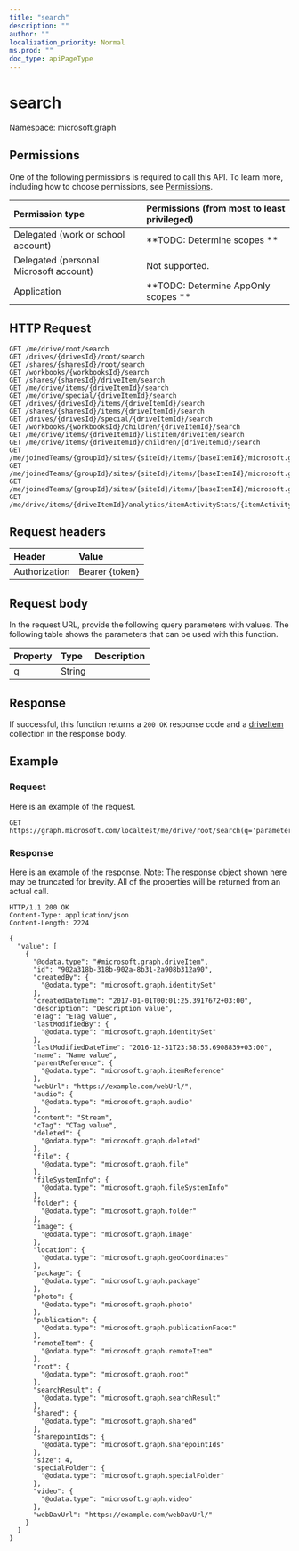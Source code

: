 ```yaml
---
title: "search"
description: ""
author: ""
localization_priority: Normal
ms.prod: ""
doc_type: apiPageType
---
```


# search

Namespace: microsoft.graph



## Permissions
One of the following permissions is required to call this API. To learn more, including how to choose permissions, see [Permissions](/concepts/permissions-reference.md).

|Permission type|Permissions (from most to least privileged)|
|:---|:---|
|Delegated (work or school account)|**TODO: Determine scopes **|
|Delegated (personal Microsoft account)|Not supported.|
|Application|**TODO: Determine AppOnly scopes **|

## HTTP Request
<!-- {
  "blockType": "ignored"
}
-->
``` http
GET /me/drive/root/search
GET /drives/{drivesId}/root/search
GET /shares/{sharesId}/root/search
GET /workbooks/{workbooksId}/search
GET /shares/{sharesId}/driveItem/search
GET /me/drive/items/{driveItemId}/search
GET /me/drive/special/{driveItemId}/search
GET /drives/{drivesId}/items/{driveItemId}/search
GET /shares/{sharesId}/items/{driveItemId}/search
GET /drives/{drivesId}/special/{driveItemId}/search
GET /workbooks/{workbooksId}/children/{driveItemId}/search
GET /me/drive/items/{driveItemId}/listItem/driveItem/search
GET /me/drive/items/{driveItemId}/children/{driveItemId}/search
GET /me/joinedTeams/{groupId}/sites/{siteId}/items/{baseItemId}/microsoft.graph.sharedDriveItem/root/search
GET /me/joinedTeams/{groupId}/sites/{siteId}/items/{baseItemId}/microsoft.graph.sharedDriveItem/driveItem/search
GET /me/joinedTeams/{groupId}/sites/{siteId}/items/{baseItemId}/microsoft.graph.sharedDriveItem/items/{driveItemId}/search
GET /me/drive/items/{driveItemId}/analytics/itemActivityStats/{itemActivityStatId}/activities/{itemActivityId}/driveItem/search
```

## Request headers
|Header|Value|
|:---|:---|
|Authorization|Bearer {token}|

## Request body
In the request URL, provide the following query parameters with values.
The following table shows the parameters that can be used with this function.

|Property|Type|Description|
|:---|:---|:---|
|q|String||



## Response
If successful, this function returns a `200 OK` response code and a [driveItem](../resources/driveitem.md) collection in the response body.

## Example

### Request
Here is an example of the request.
<!-- {
  "blockType": "request",
  "name": "driveitem_search"
}
-->
``` http
GET https://graph.microsoft.com/localtest/me/drive/root/search(q='parameterValue')
```

### Response
Here is an example of the response. Note: The response object shown here may be truncated for brevity. All of the properties will be returned from an actual call.
<!-- {
  "blockType": "response",
  "truncated": true,
  "@odata.type": "collection(microsoft.graph.driveitem)"
}
-->
``` http
HTTP/1.1 200 OK
Content-Type: application/json
Content-Length: 2224

{
  "value": [
    {
      "@odata.type": "#microsoft.graph.driveItem",
      "id": "902a318b-318b-902a-8b31-2a908b312a90",
      "createdBy": {
        "@odata.type": "microsoft.graph.identitySet"
      },
      "createdDateTime": "2017-01-01T00:01:25.3917672+03:00",
      "description": "Description value",
      "eTag": "ETag value",
      "lastModifiedBy": {
        "@odata.type": "microsoft.graph.identitySet"
      },
      "lastModifiedDateTime": "2016-12-31T23:58:55.6908839+03:00",
      "name": "Name value",
      "parentReference": {
        "@odata.type": "microsoft.graph.itemReference"
      },
      "webUrl": "https://example.com/webUrl/",
      "audio": {
        "@odata.type": "microsoft.graph.audio"
      },
      "content": "Stream",
      "cTag": "CTag value",
      "deleted": {
        "@odata.type": "microsoft.graph.deleted"
      },
      "file": {
        "@odata.type": "microsoft.graph.file"
      },
      "fileSystemInfo": {
        "@odata.type": "microsoft.graph.fileSystemInfo"
      },
      "folder": {
        "@odata.type": "microsoft.graph.folder"
      },
      "image": {
        "@odata.type": "microsoft.graph.image"
      },
      "location": {
        "@odata.type": "microsoft.graph.geoCoordinates"
      },
      "package": {
        "@odata.type": "microsoft.graph.package"
      },
      "photo": {
        "@odata.type": "microsoft.graph.photo"
      },
      "publication": {
        "@odata.type": "microsoft.graph.publicationFacet"
      },
      "remoteItem": {
        "@odata.type": "microsoft.graph.remoteItem"
      },
      "root": {
        "@odata.type": "microsoft.graph.root"
      },
      "searchResult": {
        "@odata.type": "microsoft.graph.searchResult"
      },
      "shared": {
        "@odata.type": "microsoft.graph.shared"
      },
      "sharepointIds": {
        "@odata.type": "microsoft.graph.sharepointIds"
      },
      "size": 4,
      "specialFolder": {
        "@odata.type": "microsoft.graph.specialFolder"
      },
      "video": {
        "@odata.type": "microsoft.graph.video"
      },
      "webDavUrl": "https://example.com/webDavUrl/"
    }
  ]
}
```

